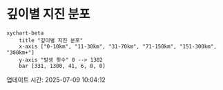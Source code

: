 # 깊이별 지진 분포

```mermaid
xychart-beta
    title "깊이별 지진 분포"
    x-axis ["0-10km", "11-30km", "31-70km", "71-150km", "151-300km", "300km+"]
    y-axis "발생 횟수" 0 --> 1302
    bar [331, 1300, 41, 6, 0, 0]
```

업데이트 시간: 2025-07-09 10:04:12
